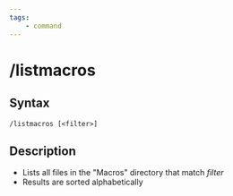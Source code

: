 ```yaml
---
tags:
    - command
---
```

# /listmacros

## Syntax
<!--cmd-syntax-start-->
```eqcommand
/listmacros [<filter>]
```
<!--cmd-syntax-end-->

## Description
<!--cmd-desc-start-->
* Lists all files in the "Macros" directory that match _filter_
* Results are sorted alphabetically
<!--cmd-desc-end-->
